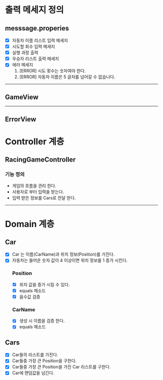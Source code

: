 # 출력 메세지 정의

## messsage.properies

- [x] 자동차 이름 리스트 입력 메세지
- [x] 시도할 회수 입력 메세지
- [x] 실행 과정 출력
- [x] 우승자 리스트 출력 메세지
- [x] 에러 메세지
    1. [ERROR] 시도 횟수는 숫자여야 한다.
    2. [ERROR] 자동차 이름은 5 글자를 넘어갈 수 없습니다.

---

## GameView

---

## ErrorView

# Controller 계층

## RacingGameController

### 기능 정의

- 게임의 흐름을 관리 한다.
- 사용자로 부터 입력을 받는다.
- 입력 받은 정보를 Cars로 전달 한다.

---

# Domain 계층

## Car

- [x] Car 는 이름(CarName)과 위치 정보(Position)를 가진다.
- [x] 자동차는 들어온 숫자 값이 4 이상이면 위치 정보를 1 증가 시킨다.
  ### Position
    - [x] 위치 값을 증가 시킬 수 있다.
    - [x] equals 메소드
    - [x] 음수값 검증
  ### CarName
    - [x] 생성 시 이름을 검증 한다.
    - [x] equals 메소드

## Cars
- [x] Car들의 리스트를 가진다.
- [x] Car들중 가장 큰 Position을 구한다.
- [x] Car들중 가장 큰 Position을 가진 Car 리스트를 구한다.
- [x] Car에 랜덤값을 넘긴다.